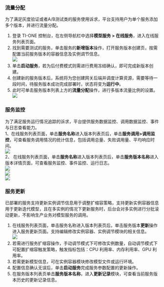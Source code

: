 
### 流量分配      
为了满足灰度验证或者A/B测试类的服务使用诉求，平台支持用户为单个服务添加多个版本，并进行流量分配。  
1. 登录 TI-ONE 控制台，在左侧导航栏中选择**模型服务 > 在线服务**，进入在线服务列表页面。  
2. 找到需要测试的服务，单击服务的**新增版本**操作，打开服务版本创建页，按需配置当前服务版本的容器信息及实例调节信息。   
![](https://qcloudimg.tencent-cloud.cn/raw/5d1f57802a9ee5d9642c6dc4d5bcc818.png)   
3. 单击**启动服务**，若为后付费模式则需进行费用冻结确认，即可完成新版本创建。  
4. 创建新的服务版本后，系统将为您创建网关后端并调度计算资源，需要等待一段时间，待服务版本成功完成部署时，状态将变为**运行中**。  
5. 此时可单击服务版本列表上方的**流量分配**操作，进行多版本流量比例的设置。  
![](https://qcloudimg.tencent-cloud.cn/raw/3594eed70281849a33b16646c2f7e43e.png)  

### 服务监控  
为了满足服务运行情况追踪的诉求，平台提供服务数据监控、调用数据监控、事件与日志查看能力。  
1、在线服务列表页面，单击**服务名称**进入版本列表页后，单击**服务调用>调用监控**，可查看服务调用情况的统计信息，包括调用总量、失败调用量、平均响应时间。   
![](https://qcloudimg.tencent-cloud.cn/raw/1ffe43a485589c39e7517db16ab1d5c4.png)  
2、	在线服务列表页面，单击**服务名称**进入版本列表页后，单击**服务版本名称**进入版本详情页面，可查看服务监控、事件监控、运行日志。  
![](https://qcloudimg.tencent-cloud.cn/raw/315ff7b0966350cf5a46461dba0963f2.png)  
![](https://qcloudimg.tencent-cloud.cn/raw/c10408930823cafb4064b21f4154018c.png)  
![](https://qcloudimg.tencent-cloud.cn/raw/a4323cd013c46afb7a8a608e5e0b6522.png)  

### 服务更新  
已部署的服务支持更新实例调节信息用于调整扩缩容策略，支持更新实例容器信息用于更新迭代模型，且在多实例的情况下更新服务时，后台会对多实例进行分批滚动更新，不影响生产业务对模型服务的调用。  
1. 在线服务列表页面，单击服务名称进入版本列表页后，单击服务版本**更新**操作进入服务更新页面。支持编辑修改实例容器、实例调节模块的相关信息。  
![](https://qcloudimg.tencent-cloud.cn/raw/4e4ad397ccd47500aefc72abf2cf82b6.png)     
2. 若需进行服务扩缩容操作，手动调节模式下可修改实例数量，自动调节模式下可配置扩缩容触发策略，触发指标包括：CPU 利用率、内存利用率、GPU 利用率。  
3. 若需更新模型信息，可在实例容器模块修改模型文件或运行环境。  
4. 配置信息确认无误后，单击**启动服务**完成服务参数配置的更新操作。  
5. 在服务版本列表页单击**服务版本名称**，进入**更新记录**模块，可查看当前服务版本历史的更新记录信息。  

